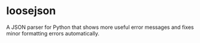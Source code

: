 # loosejson
A JSON parser for Python that shows more useful error messages and fixes minor formatting errors automatically.

